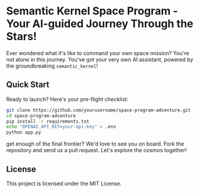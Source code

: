 # Semantic Kernel Space Program - Your AI-guided Journey Through the Stars!  
Ever wondered what it's like to command your own space mission? You're not alone in this journey. You've got your very own AI assistant, powered by the groundbreaking `semantic_kernel`!  
   
## Quick Start  
Ready to launch? Here's your pre-flight checklist:  
   
```bash  
git clone https://github.com/yourusername/space-program-adventure.git  
cd space-program-adventure  
pip install -r requirements.txt
echo "OPENAI_API_KEY=your-api-key" > .env  
python app.py  
```  
 get enough of the final frontier? We'd love to see you on board. Fork the repository and send us a pull request. Let's explore the cosmos together!  
   
## License  
This project is licensed under the MIT License.  
